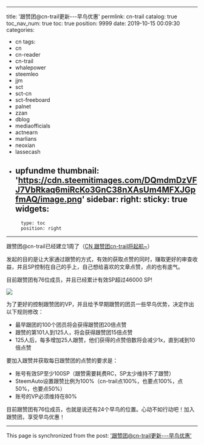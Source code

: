 
---
title: '跟赞团@cn-trail更新---早鸟优惠'
permlink: cn-trail
catalog: true
toc_nav_num: true
toc: true
position: 9999
date: 2019-10-15 00:09:30
categories:
- cn
tags:
- cn
- cn-reader
- cn-trail
- whalepower
- steemleo
- jjm
- sct
- sct-cn
- sct-freeboard
- palnet
- zzan
- dblog
- mediaofficials
- actnearn
- marlians
- neoxian
- lassecash
- upfundme
thumbnail: 'https://cdn.steemitimages.com/DQmdmDzVFJ7VbRkaq6miRcKo3GnC38nXAsUm4MFXJGpfmAQ/image.png'
sidebar:
    right:
        sticky: true
widgets:
    -
        type: toc
        position: right
---


跟赞团@cn-trail已经建立1周了（[CN 跟赞团cn-trail将起航~](https://busy.org/@cn-trail/cn-cn-trail)）

发起的目的是让大家通过跟赞的方式，有效的获取点赞的同时，赚取更好的审查收益，并且SP控制在自己的手上，自己想给喜欢的文章点赞，点的也有底气。

目前跟赞团有76位成员，并且已经累计有效SP超过46000 SP!

![](https://cdn.steemitimages.com/DQmdmDzVFJ7VbRkaq6miRcKo3GnC38nXAsUm4MFXJGpfmAQ/image.png)

为了更好的控制跟赞团的VP，并且给予早期跟赞的团员一些早鸟优势，决定作出以下规则修改：

* 最早跟团的100个团员将会获得跟赞团20倍点赞
* 跟赞的第101人到125人，将会获得跟赞团15倍点赞
* 125人后，每多增加25人跟赞，他们获得的点赞倍数将会减少1x，直到减到10倍点赞

要加入跟赞并获取每日跟赞团的点赞的要求是：

* 账号有效SP至少100SP（跟赞需要耗费RC，SP太少维持不了跟赞）
* SteemAuto设置跟赞比例为100%（cn-trail点100%，也要点100%，点50%，也要点50%）
* 账号的VP必须维持在80%

目前跟赞团有76位成员，也就是说还有24个早鸟的位置。心动不如行动吧！加入跟赞团，享受早鸟优惠！

- - -

This page is synchronized from the post: ['跟赞团@cn-trail更新---早鸟优惠'](https://steemit.com/@ericet/cn-trail)
